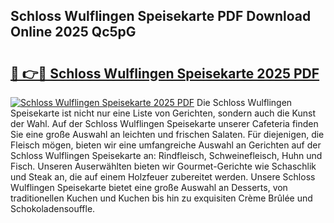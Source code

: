 ## Schloss Wulflingen Speisekarte PDF Download Online 2025 Qc5pG

# <h2><a href="http://gc8l6cr.nevu.top/?p=Schloss+Wulflingen+Speisekarte">🔗 👉🔴 Schloss Wulflingen Speisekarte 2025 PDF</a></h2>

[![Schloss Wulflingen Speisekarte 2025 PDF](https://i.imgur.com/dBaPXMq.png)](http://gc8l6cr.nevu.top/?p=Schloss+Wulflingen+Speisekarte)
Die Schloss Wulflingen Speisekarte ist nicht nur eine Liste von Gerichten, sondern auch die Kunst der Wahl. Auf der Schloss Wulflingen Speisekarte unserer Cafeteria finden Sie eine große Auswahl an leichten und frischen Salaten. Für diejenigen, die Fleisch mögen, bieten wir eine umfangreiche Auswahl an Gerichten auf der Schloss Wulflingen Speisekarte an: Rindfleisch, Schweinefleisch, Huhn und Fisch. Unseren Auserwählten bieten wir Gourmet-Gerichte wie Schaschlik und Steak an, die auf einem Holzfeuer zubereitet werden. Unsere Schloss Wulflingen Speisekarte bietet eine große Auswahl an Desserts, von traditionellen Kuchen und Kuchen bis hin zu exquisiten Crème Brûlée und Schokoladensouffle.
